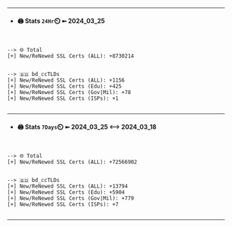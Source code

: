 

---
- #### 🖨️ **Stats** `24Hr`⏲️ ➼ 2024_03_25
```console


--> 🌐 Total
[+] New/ReNewed SSL Certs (ALL): +8730214


--> 🇧🇩 bd_ccTLDs
[+] New/ReNewed SSL Certs (ALL): +1156
[+] New/ReNewed SSL Certs (Edu): +425
[+] New/ReNewed SSL Certs (Gov|Mil): +78
[+] New/ReNewed SSL Certs (ISPs): +1


```

---
- #### 🖨️ **Stats** `7Days`⏲️ ➼ 2024_03_25 <--> 2024_03_18
```console


--> 🌐 Total
[+] New/ReNewed SSL Certs (ALL): +72566902


--> 🇧🇩 bd_ccTLDs
[+] New/ReNewed SSL Certs (ALL): +13794
[+] New/ReNewed SSL Certs (Edu): +5904
[+] New/ReNewed SSL Certs (Gov|Mil): +779
[+] New/ReNewed SSL Certs (ISPs): +7


```

---

